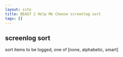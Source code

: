 ```yaml
---
layout: site
title: BEAST 2 Help Me Choose screenlog sort
tags: []
---
```


## screenlog sort

sort items to be logged, one of [none, alphabetic, smart]
